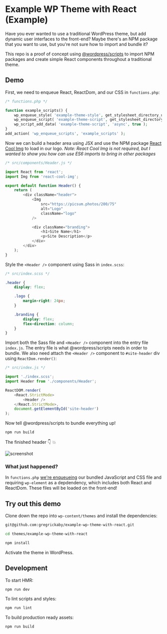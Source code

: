 # Example WP Theme with React (Example)

Have you ever wanted to use a traditional WordPress theme, but add dynamic user interfaces to the front-end? Maybe there's an NPM package that you want to use, but you're not sure how to import and bundle it?

This repo is a proof of concept using [@wordpress/scripts](https://developer.wordpress.org/block-editor/packages/packages-scripts/) to import NPM packages and create simple React components throughout a traditional theme.

## Demo

First, we need to enqueue React, ReactDom, and our CSS in `functions.php`:

```php
/* functions.php */

function example_scripts() {
	wp_enqueue_style( 'example-theme-style', get_stylesheet_directory_uri() . '/build/index.css', [], wp_get_theme()->get( 'Version' ) );
	wp_enqueue_script( 'example-theme-script', get_stylesheet_directory_uri() . '/build/index.js', [ 'wp-element' ], wp_get_theme()->get( 'Version' ), true );
	wp_script_add_data( 'example-theme-script', 'async', true );
}
add_action( 'wp_enqueue_scripts', 'example_scripts' );
```

Now we can build a header area using JSX and use the NPM package [React Cool Img](https://github.com/wellyshen/react-cool-img) to load in our logo. _Note: React Cool Img is not required, but I wanted to show you how can use ES6 imports to bring in other packages_

```js
/* src/components/Header.js */

import React from 'react';
import Img from 'react-cool-img';

export default function Header() {
	return (
		<div className="header">
			<Img
				src="https://picsum.photos/200/75"
				alt="Logo"
				className="logo"
			/>

			<div className="branding">
				<h1>Site Name</h1>
				<p>Site Description</p>
			</div>
		</div>
	);
}
```

Style the `<Header />` component using Sass in `index.scss`:

```scss
/* src/index.scss */

.header {
	display: flex;

	.logo {
		margin-right: 24px;
	}

	.branding {
		display: flex;
		flex-direction: column;
	}
}
```

Import both the Sass file and `<Header />` component into the entry file `index.js`. The entry file is what @wordpress/scripts needs in order to bundle. We also need attach the `<Header />` component to `#site-header` div using `ReactDom.render()`:

```js
/* src/index.js */

import './index.scss';
import Header from './components/Header';

ReactDOM.render(
	<React.StrictMode>
		<Header />
	</React.StrictMode>,
	document.getElementById('site-header')
);
```

Now tell @wordpress/scripts to bundle everything up!

```bash
npm run build
```

The finished header 👇 💥

![screenshot](https://dl.dropbox.com/s/jseox2sxbk84fko/Screenshot%202020-07-15%2014.57.27.png?dl=0)

### What just happened?

In `functions.php` [we're enqueueing](https://github.com/gregrickaby/wp-theme-with-react/blob/master/functions.php) our bundled JavaScript and CSS file and requiring `wp-element` as a depdendency, which includes both React and ReactDom. These files will be loaded on the front-end!

## Try out this demo

Clone down the repo into `wp-content/themes` and install the dependencies:

```bash
git@github.com:gregrickaby/example-wp-theme-with-react.git
```

```bash
cd themes/example-wp-theme-with-react
```

```bash
npm install
```

Activate the theme in WordPress.

## Development

To start HMR:

```bash
npm run dev
```

To lint scripts and styles:

```bash
npm run lint
```

To build production ready assets:

```bash
npm run build
```
